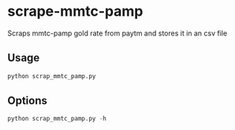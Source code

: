 # scrape-mmtc-pamp

Scraps mmtc-pamp gold rate from paytm and stores it in an csv file

## Usage

```py
python scrap_mmtc_pamp.py 
```

## Options

```py
python scrap_mmtc_pamp.py -h
```

